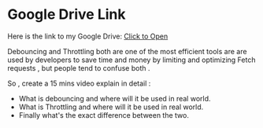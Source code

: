 # Google Drive Link

Here is the link to my Google Drive:
[Click to Open](https://drive.google.com/your-file-link)

Debouncing and Throttling both are one of the most efficient tools are are used by developers to save time and money by limiting and optimizing Fetch requests , but people tend to confuse both . 

So , create a 15 mins video explain in detail :
- What is debouncing and where will it be used in real world.
- What is Throttling and where will it be used in real world.
- Finally what's the exact difference between the two.

